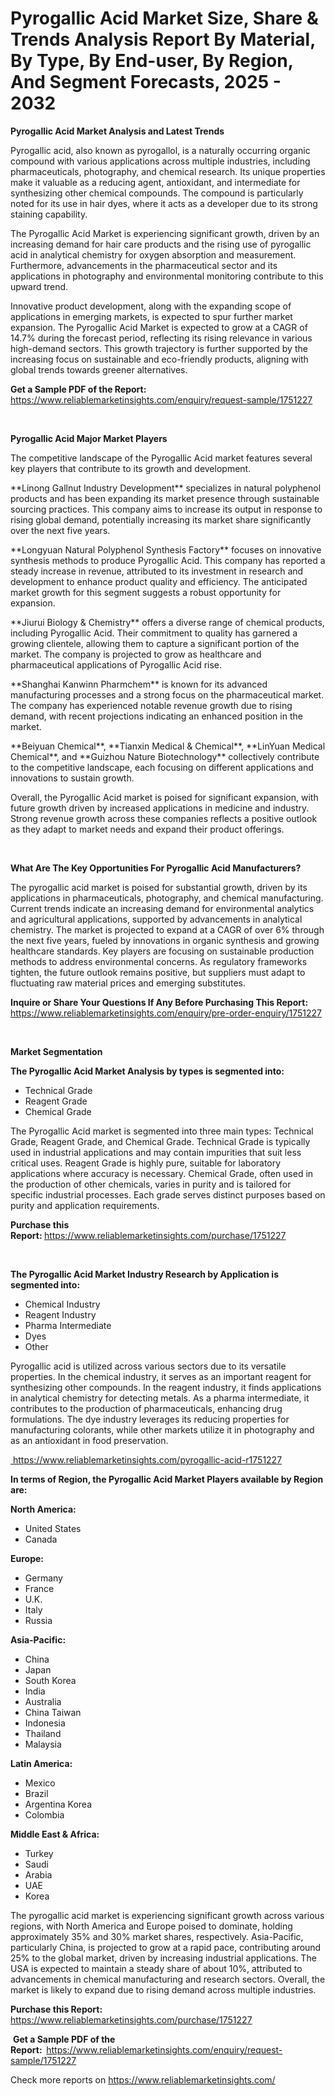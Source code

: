 <p><h1>Pyrogallic Acid Market Size, Share & Trends Analysis Report By Material, By Type, By End-user, By Region, And Segment Forecasts, 2025 - 2032</h1></p><p><strong>Pyrogallic Acid Market Analysis and Latest Trends</strong></p>
<p><p>Pyrogallic acid, also known as pyrogallol, is a naturally occurring organic compound with various applications across multiple industries, including pharmaceuticals, photography, and chemical research. Its unique properties make it valuable as a reducing agent, antioxidant, and intermediate for synthesizing other chemical compounds. The compound is particularly noted for its use in hair dyes, where it acts as a developer due to its strong staining capability.</p><p>The Pyrogallic Acid Market is experiencing significant growth, driven by an increasing demand for hair care products and the rising use of pyrogallic acid in analytical chemistry for oxygen absorption and measurement. Furthermore, advancements in the pharmaceutical sector and its applications in photography and environmental monitoring contribute to this upward trend. </p><p>Innovative product development, along with the expanding scope of applications in emerging markets, is expected to spur further market expansion. The Pyrogallic Acid Market is expected to grow at a CAGR of 14.7% during the forecast period, reflecting its rising relevance in various high-demand sectors. This growth trajectory is further supported by the increasing focus on sustainable and eco-friendly products, aligning with global trends towards greener alternatives.</p></p>
<p><strong>Get a Sample PDF of the Report:&nbsp;</strong> <a href="https://www.reliablemarketinsights.com/enquiry/request-sample/1751227?utm_campaign=3290&utm_medium=2&utm_source=Github&utm_content=ia&utm_term=01042025&utm_id=pyrogallic-acid">https://www.reliablemarketinsights.com/enquiry/request-sample/1751227</a></p>
<p>&nbsp;</p>
<p><strong>Pyrogallic Acid Major Market Players</strong></p>
<p><p>The competitive landscape of the Pyrogallic Acid market features several key players that contribute to its growth and development.</p><p>**Linong Gallnut Industry Development** specializes in natural polyphenol products and has been expanding its market presence through sustainable sourcing practices. This company aims to increase its output in response to rising global demand, potentially increasing its market share significantly over the next five years.</p><p>**Longyuan Natural Polyphenol Synthesis Factory** focuses on innovative synthesis methods to produce Pyrogallic Acid. This company has reported a steady increase in revenue, attributed to its investment in research and development to enhance product quality and efficiency. The anticipated market growth for this segment suggests a robust opportunity for expansion.</p><p>**Jiurui Biology & Chemistry** offers a diverse range of chemical products, including Pyrogallic Acid. Their commitment to quality has garnered a growing clientele, allowing them to capture a significant portion of the market. The company is projected to grow as healthcare and pharmaceutical applications of Pyrogallic Acid rise.</p><p>**Shanghai Kanwinn Pharmchem** is known for its advanced manufacturing processes and a strong focus on the pharmaceutical market. The company has experienced notable revenue growth due to rising demand, with recent projections indicating an enhanced position in the market.</p><p>**Beiyuan Chemical**, **Tianxin Medical & Chemical**, **LinYuan Medical Chemical**, and **Guizhou Nature Biotechnology** collectively contribute to the competitive landscape, each focusing on different applications and innovations to sustain growth.</p><p>Overall, the Pyrogallic Acid market is poised for significant expansion, with future growth driven by increased applications in medicine and industry. Strong revenue growth across these companies reflects a positive outlook as they adapt to market needs and expand their product offerings.</p></p>
<p>&nbsp;</p>
<p><strong>What Are The Key Opportunities For Pyrogallic Acid Manufacturers?</strong></p>
<p><p>The pyrogallic acid market is poised for substantial growth, driven by its applications in pharmaceuticals, photography, and chemical manufacturing. Current trends indicate an increasing demand for environmental analytics and agricultural applications, supported by advancements in analytical chemistry. The market is projected to expand at a CAGR of over 6% through the next five years, fueled by innovations in organic synthesis and growing healthcare standards. Key players are focusing on sustainable production methods to address environmental concerns. As regulatory frameworks tighten, the future outlook remains positive, but suppliers must adapt to fluctuating raw material prices and emerging substitutes.</p></p>
<p><strong>Inquire or Share Your Questions If Any Before Purchasing This Report:</strong> <a href="https://www.reliablemarketinsights.com/enquiry/pre-order-enquiry/1751227?utm_campaign=3290&utm_medium=2&utm_source=Github&utm_content=ia&utm_term=01042025&utm_id=pyrogallic-acid">https://www.reliablemarketinsights.com/enquiry/pre-order-enquiry/1751227</a></p>
<p>&nbsp;</p>
<p><strong>Market Segmentation</strong></p>
<p><strong>The Pyrogallic Acid Market Analysis by types is segmented into:</strong></p>
<p><ul><li>Technical Grade</li><li>Reagent Grade</li><li>Chemical Grade</li></ul></p>
<p><p>The Pyrogallic Acid market is segmented into three main types: Technical Grade, Reagent Grade, and Chemical Grade. Technical Grade is typically used in industrial applications and may contain impurities that suit less critical uses. Reagent Grade is highly pure, suitable for laboratory applications where accuracy is necessary. Chemical Grade, often used in the production of other chemicals, varies in purity and is tailored for specific industrial processes. Each grade serves distinct purposes based on purity and application requirements.</p></p>
<p><strong>Purchase this Report:&nbsp;</strong><a href="https://www.reliablemarketinsights.com/purchase/1751227?utm_campaign=3290&utm_medium=2&utm_source=Github&utm_content=ia&utm_term=01042025&utm_id=pyrogallic-acid">https://www.reliablemarketinsights.com/purchase/1751227</a></p>
<p>&nbsp;</p>
<p><strong>The Pyrogallic Acid Market Industry Research by Application is segmented into:</strong></p>
<p><ul><li>Chemical Industry</li><li>Reagent Industry</li><li>Pharma Intermediate</li><li>Dyes</li><li>Other</li></ul></p>
<p><p>Pyrogallic acid is utilized across various sectors due to its versatile properties. In the chemical industry, it serves as an important reagent for synthesizing other compounds. In the reagent industry, it finds applications in analytical chemistry for detecting metals. As a pharma intermediate, it contributes to the production of pharmaceuticals, enhancing drug formulations. The dye industry leverages its reducing properties for manufacturing colorants, while other markets utilize it in photography and as an antioxidant in food preservation.</p></p>
<p><a href="https://www.reliablemarketinsights.com/pyrogallic-acid-r1751227?utm_campaign=3290&utm_medium=2&utm_source=Github&utm_content=ia&utm_term=01042025&utm_id=pyrogallic-acid">&nbsp;https://www.reliablemarketinsights.com/pyrogallic-acid-r1751227</a></p>
<p><strong>In terms of Region, the Pyrogallic Acid Market Players available by Region are:</strong></p>
<p>
    <p> <strong> North America: </strong>
        <ul>
            <li>United States</li>
            <li>Canada</li>
        </ul>
        </p> 
    <p> <strong> Europe: </strong>
        <ul>
            <li>Germany</li>
            <li>France</li>
            <li>U.K.</li>
            <li>Italy</li>
            <li>Russia</li>
        </ul>
        </p> 
    <p> <strong> Asia-Pacific: </strong>
        <ul>
            <li>China</li>
            <li>Japan</li>
            <li>South Korea</li>
            <li>India</li>
            <li>Australia</li>
            <li>China Taiwan</li>
            <li>Indonesia</li>
            <li>Thailand</li>
            <li>Malaysia</li>
        </ul>
        </p> 
    <p> <strong> Latin America: </strong>
        <ul>
            <li>Mexico</li>
            <li>Brazil</li>
            <li>Argentina Korea</li>
            <li>Colombia</li>
        </ul>
        </p> 
    <p> <strong> Middle East & Africa: </strong>
        <ul>
            <li>Turkey</li>
            <li>Saudi</li>
            <li>Arabia</li>
            <li>UAE</li>
            <li>Korea</li>
        </ul>
    </p>
    </p>
<p><p>The pyrogallic acid market is experiencing significant growth across various regions, with North America and Europe poised to dominate, holding approximately 35% and 30% market shares, respectively. Asia-Pacific, particularly China, is projected to grow at a rapid pace, contributing around 25% to the global market, driven by increasing industrial applications. The USA is expected to maintain a steady share of about 10%, attributed to advancements in chemical manufacturing and research sectors. Overall, the market is likely to expand due to rising demand across multiple industries.</p></p>
<p><strong>Purchase this Report: </strong><a href="https://www.reliablemarketinsights.com/purchase/1751227?utm_campaign=3290&utm_medium=2&utm_source=Github&utm_content=ia&utm_term=01042025&utm_id=pyrogallic-acid">https://www.reliablemarketinsights.com/purchase/1751227</a></p>
<p>&nbsp;<strong>Get a Sample PDF of the Report:&nbsp;&nbsp;</strong><a href="https://www.reliablemarketinsights.com/enquiry/request-sample/1751227?utm_campaign=3290&utm_medium=2&utm_source=Github&utm_content=ia&utm_term=01042025&utm_id=pyrogallic-acid">https://www.reliablemarketinsights.com/enquiry/request-sample/1751227</a></p>
<p><strong></strong></p>
<p>Check more reports on <a href="https://www.reliablemarketinsights.com/?utm_campaign=3290&utm_medium=2&utm_source=Github&utm_content=ia&utm_term=01042025&utm_id=pyrogallic-acid">https://www.reliablemarketinsights.com/</a></p>